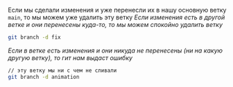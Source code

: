 
Если мы сделали изменения и уже перенесли их в нашу основную ветку `main`, то мы можем уже удалить эту ветку
*Если изменения есть в другой ветке и они перенесены куда-то, то мы можем спокойно удалить ветку*

```bash
git branch -d fix
```


*Если в ветке есть изменения и они никуда не перенесены (ни на какую другую ветку), то гит нам выдаст ошибку*

```bash
// эту ветку мы ни с чем не сливали
git branch -d animation
```


